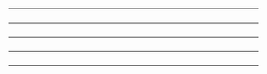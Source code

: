 ###
###
###
###
###
###
###
###
###
###
###
###
###
###
###
###
###
###
###
###
###
###
###
###
###
###
###
###
###
###
###
###
###
###
---

```
```

---

```
```

---

```
```

---

```
```

---

```
```

